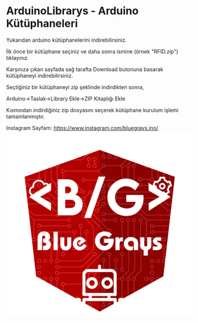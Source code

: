 # ArduinoLibrarys - Arduino Kütüphaneleri  

Yukarıdan arduino kütüphanelerini indirebilirsiniz.  

İlk önce bir kütüphane seçiniz ve daha sonra ismine (örnek "RFID.zip") tıklayınız.  

Karşınıza çıkan sayfada sağ tarafta Download butonuna basarak kütüphaneyi indirebilirsiniz.  

Seçtiğiniz bir kütüphaneyi zip şeklinde indirdikten sonra,   

Arduino->Taslak->Library Ekle->ZIP Kitaplığı Ekle   

Kısmından indirdiğiniz zip dosyasını seçerek kütüphane kurulum işlemi tamamlanmıştır.  

Instagram Sayfam: https://www.instagram.com/bluegrays.ino/  
![alt text](https://github.com/yemreeke/Arduino-Projeleri/blob/main/Logo.png )
